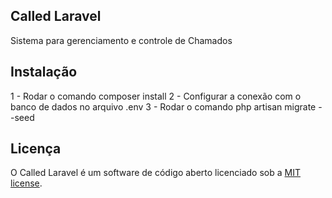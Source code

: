 

## Called Laravel

Sistema para gerenciamento e controle de Chamados

## Instalação

1 - Rodar o comando composer install
2 - Configurar a conexão com o banco de dados no arquivo .env
3 - Rodar o comando php artisan migrate --seed




## Licença

O Called Laravel é um software de código aberto licenciado sob a [MIT license](https://opensource.org/licenses/MIT).
